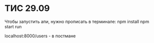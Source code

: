# ТИС 29.09
Чтобы запустить апи, нужно прописать в терминале:
npm install 
npm start run

localhost:8000/users - в постмане
